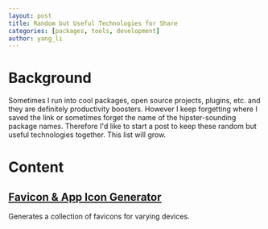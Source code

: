 ```yaml
---
layout: post
title: Random but Useful Technologies for Share
categories: [packages, tools, development]
author: yang_li
---
```


# Background
Sometimes I run into cool packages, open source projects, plugins, etc. and they are definitely productivity boosters. However I keep forgetting where I saved the link or sometimes forget the name of the hipster-sounding package names. Therefore I'd like to start a post to keep these random but useful technologies together. This list will grow.

# Content

## [Favicon & App Icon Generator](http://www.favicon-generator.org/)
Generates a collection of favicons for varying devices.
